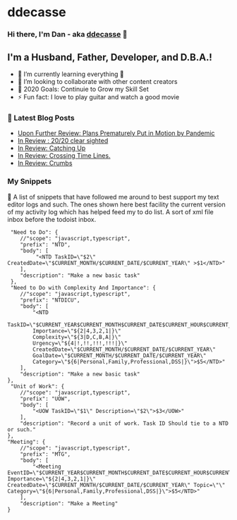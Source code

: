 # ddecasse

### Hi there, I'm Dan - aka [ddecasse][website] 👋

## I'm a Husband, Father, Developer, and D.B.A.!

- 🌱 I’m currently learning everything 🤣
- 👯 I’m looking to collaborate with other content creators
- 🥅 2020 Goals: Continuie to Grow my Skill Set
- ⚡ Fun fact: I love to play guitar and watch a good movie

### 📕 Latest Blog Posts

<!-- BLOG-POST-LIST:START -->

- [Upon Further Review: Plans Prematurely Put in Motion by Pandemic](https://ddecasse.wordpress.com/2020/03/18/upon-further-review-plans-prematurely-put-in-motion-by-pandemic/)
- [In Review : 20/20 clear sighted](https://ddecasse.wordpress.com/2020/02/17/in-review-20-20-clear-sighted/)
- [In Review: Catching Up](https://ddecasse.wordpress.com/2019/03/04/in-review-catching-up/)
- [In Review: Crossing Time Lines.](https://ddecasse.wordpress.com/2019/01/01/in-review-crossing-time-lines/)
- [In Review: Crumbs](https://ddecasse.wordpress.com/2018/11/02/in-review-crumbs/)
<!-- BLOG-POST-LIST:END -->

[website]: http://ddecasse.wordpress.com/

### My Snippets

📕 A list of snippets that have followed me around to best support my text editor logs and such. 
The ones shown here best facility the current version of my activity log which has helped feed my to do list. 
A sort of xml file inbox before the todoist inbox. 

     "Need to Do": {
     	//"scope": "javascript,typescript",
     	"prefix": "NTD",
     	"body": [
    		 "<NTD TaskID=\"$2\" CreatedDate=\"$CURRENT_MONTH/$CURRENT_DATE/$CURRENT_YEAR\" >$1</NTD>"
     	],
     	"description": "Make a new basic task"
     },
     "Need to Do with Complexity And Importance": {
    	//"scope": "javascript,typescript",
    	"prefix": "NTDICU",
    	"body": [
    		"<NTD 
			TaskID=\"$CURRENT_YEAR$CURRENT_MONTH$CURRENT_DATE$CURRENT_HOUR$CURRENT_MINUTE$CURRENT_SECOND\" 
			Importance=\"${2|4,3,2,1|}\" 
			Complexity=\"${3|D,C,B,A|}\" 
			Urgency=\"${4|!,!!,!!!,!!!|}\" 
			CreatedDate=\"$CURRENT_MONTH/$CURRENT_DATE/$CURRENT_YEAR\" 
			GoalDate=\"$CURRENT_MONTH/$CURRENT_DATE/$CURRENT_YEAR\" 
			Category=\"${6|Personal,Family,Professional,DSS|}\">$5</NTD>"
    	],
    	"description": "Make a new basic task"
    },
     "Unit of Work": {
    	//"scope": "javascript,typescript",
    	"prefix": "UOW",
    	"body": [
    		"<UOW TaskID=\"$1\" Description=\"$2\">$3</UOW>"
    	],
    	"description": "Record a unit of work. Task ID Should tie to a NTD or such."
    },
    "Meeting": {
    	//"scope": "javascript,typescript",
    	"prefix": "MTG",
    	"body": [
    		"<Meeting EventID=\"$CURRENT_YEAR$CURRENT_MONTH$CURRENT_DATE$CURRENT_HOUR$CURRENT_MINUTE$CURRENT_SECOND\" Importance=\"${2|4,3,2,1|}\" CreatedDate=\"$CURRENT_MONTH/$CURRENT_DATE/$CURRENT_YEAR\" Topic=\"\" Category=\"${6|Personal,Family,Professional,DSS|}\">$5</NTD>"
    	],
    	"description": "Make a Meeting"
    }
